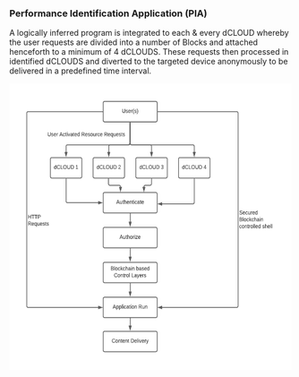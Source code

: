 ### Performance Identification Application (PIA) <!-- {docsify-ignore} -->

A logically inferred program is integrated to each & every dCLOUD whereby the user
requests are divided into a number of Blocks and attached henceforth to a minimum of 4
dCLOUDS. These requests then processed in identified dCLOUDS and diverted to the
targeted device anonymously to be delivered in a predefined time interval.

<img src="./img/pia.png" data-canonical-src="./img/pia.png" width="512" height="512" /> 
